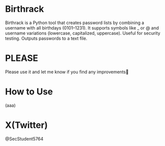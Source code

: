# Birthrack
Birthrack is a Python tool that creates password lists by combining a username with all birthdays (0101–1231). It supports symbols like _ or @ and username variations (lowercase, capitalized, uppercase). Useful for security testing. Outputs passwords to a text file.

# PLEASE
Please use it and let me know if you find any improvements🥺

# How to Use
(aaa)

# X(Twitter)
@SecStudent5764


